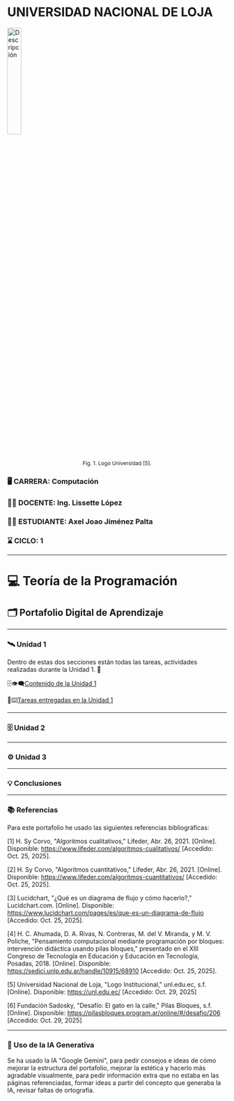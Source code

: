 # UNIVERSIDAD NACIONAL DE LOJA

<p align="left">
  <img src="https://univercimas.com/wp-content/uploads/2021/04/Universidad-Nacional-de-Loja-UNL.png" alt="Descripción" width="25%">
</p>

<p style="text-align:center; font-size:12px;">Fig. 1. Logo Universidad [5].</p>

### 🖥️ CARRERA: Computación

### 👩‍🏫 DOCENTE: Ing. Lissette López

### 🧑‍🎓 ESTUDIANTE: Axel Joao Jiménez Palta

### ⌛ CICLO: 1

---


# 💻 Teoría de la Programación
## 🗂️ Portafolio Digital de Aprendizaje

---

### 🛰️ Unidad 1

Dentro de estas dos secciones están todas las tareas, actividades realizadas durante la Unidad 1. 🧐

🗄️👁️‍🗨️[Contenido de la Unidad 1](contenidosunidad1.md) 

📖⌨️[Tareas entregadas en la Unidad 1](tareasentregadasu1.md) 

---

### 🗄️ Unidad 2


---

### ⚙️ Unidad 3


---

### 💡 Conclusiones


---

### 📚 Referencias

Para este portafolio he usado las siguientes referencias bibliográficas: 

[1] H. Sy Corvo, "Algoritmos cualitativos," Lifeder, Abr. 26, 2021. [Online]. Disponible: https://www.lifeder.com/algoritmos-cualitativos/ [Accedido: Oct. 25, 2025].

[2] H. Sy Corvo, "Algoritmos cuantitativos," Lifeder, Abr. 26, 2021. [Online]. Disponible: https://www.lifeder.com/algoritmos-cuantitativos/ [Accedido: Oct. 25, 2025].

[3] Lucidchart, "¿Qué es un diagrama de flujo y cómo hacerlo?," Lucidchart.com. [Online]. Disponible: https://www.lucidchart.com/pages/es/que-es-un-diagrama-de-flujo [Accedido: Oct. 25, 2025].

[4] H. C. Ahumada, D. A. Rivas, N. Contreras, M. del V. Miranda, y M. V. Poliche, "Pensamiento computacional mediante programación por bloques: intervención didáctica usando pilas bloques," presentado en el XIII Congreso de Tecnología en Educación y Educación en Tecnología, Posadas, 2018. [Online]. Disponible: https://sedici.unlp.edu.ar/handle/10915/68910 [Accedido: Oct. 25, 2025].

[5] Universidad Nacional de Loja, "Logo Institucional," unl.edu.ec, s.f. [Online]. Disponible: https://unl.edu.ec/ [Accedido: Oct. 29, 2025]

[6] Fundación Sadosky, "Desafío: El gato en la calle," Pilas Bloques, s.f. [Online]. Disponible: https://pilasbloques.program.ar/online/#/desafio/206 [Accedido: Oct. 29, 2025]

---

### 🤖 Uso de la IA Generativa

Se ha usado la IA "Google Gemini", para pedir consejos e ideas de cómo mejorar la estructura del portafolio, mejorar la estética y hacerlo más agradable visualmente, para pedir información extra que no estaba en las páginas referenciadas, formar ideas a partir del concepto que generaba la IA, revisar faltas de ortografía.
